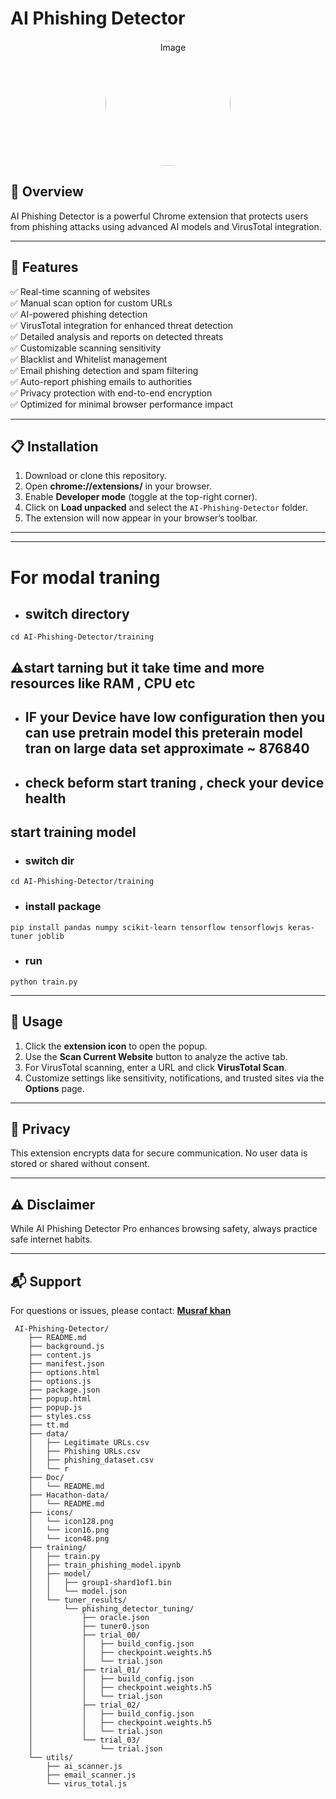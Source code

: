 # AI Phishing Detector 

<p align="center">
  <img src="https://github.com/user-attachments/assets/301e9c18-2dd3-4c7a-8ecc-a829097d44e1" 
       alt="Image" 
       width="200" 
       height="200" 
       style="border-radius: 50%; object-fit: cover;">
</p>

 



## 🚀 Overview
AI Phishing Detector  is a powerful Chrome extension that protects users from phishing attacks using advanced AI models and VirusTotal integration.

---

## 🔧 Features
✅ Real-time scanning of websites  
✅ Manual scan option for custom URLs  
✅ AI-powered phishing detection  
✅ VirusTotal integration for enhanced threat detection  
✅ Detailed analysis and reports on detected threats  
✅ Customizable scanning sensitivity  
✅ Blacklist and Whitelist management  
✅ Email phishing detection and spam filtering  
✅ Auto-report phishing emails to authorities  
✅ Privacy protection with end-to-end encryption  
✅ Optimized for minimal browser performance impact  

---

## 📋 Installation
1. Download or clone this repository.
2. Open **chrome://extensions/** in your browser.
3. Enable **Developer mode** (toggle at the top-right corner).
4. Click on **Load unpacked** and select the `AI-Phishing-Detector` folder.
5. The extension will now appear in your browser’s toolbar.

---
---
# For modal traning
- ## switch directory
```
cd AI-Phishing-Detector/training
```

## ⚠️start tarning but it take time and more resources like RAM , CPU etc
- ## IF your Device have low configuration then you can use pretrain model this preterain model tran on large data set approximate ~ 876840 
- ## check beform  start traning , check  your device health

## start training model
- ### switch dir
```
cd AI-Phishing-Detector/training
```
- ### install package
```
pip install pandas numpy scikit-learn tensorflow tensorflowjs keras-tuner joblib

```

- ### run
```
python train.py
```

---

## 📖 Usage
1. Click the **extension icon** to open the popup.
2. Use the **Scan Current Website** button to analyze the active tab.
3. For VirusTotal scanning, enter a URL and click **VirusTotal Scan**.
4. Customize settings like sensitivity, notifications, and trusted sites via the **Options** page.

---

## 🔐 Privacy
This extension encrypts data for secure communication. No user data is stored or shared without consent.

---

## ⚠️ Disclaimer
While AI Phishing Detector Pro enhances browsing safety, always practice safe internet habits.

---

## 📬 Support
For questions or issues, please contact: **[Musraf khan](https://22cy033.netlify.app/)**




```
 AI-Phishing-Detector/
    ├── README.md
    ├── background.js
    ├── content.js
    ├── manifest.json
    ├── options.html
    ├── options.js
    ├── package.json
    ├── popup.html
    ├── popup.js
    ├── styles.css
    ├── tt.md
    ├── data/
    │   ├── Legitimate URLs.csv
    │   ├── Phishing URLs.csv
    │   ├── phishing_dataset.csv
    │   └── r
    ├── Doc/
    │   └── README.md
    ├── Hacathon-data/
    │   └── README.md
    ├── icons/
    │   └── icon128.png
    │   └── icon16.png
    │   └── icon48.png
    ├── training/
    │   ├── train.py
    │   ├── train_phishing_model.ipynb
    │   ├── model/
    │   │   ├── group1-shard1of1.bin
    │   │   └── model.json
    │   └── tuner_results/
    │       └── phishing_detector_tuning/
    │           ├── oracle.json
    │           ├── tuner0.json
    │           ├── trial_00/
    │           │   ├── build_config.json
    │           │   ├── checkpoint.weights.h5
    │           │   └── trial.json
    │           ├── trial_01/
    │           │   ├── build_config.json
    │           │   ├── checkpoint.weights.h5
    │           │   └── trial.json
    │           ├── trial_02/
    │           │   ├── build_config.json
    │           │   ├── checkpoint.weights.h5
    │           │   └── trial.json
    │           └── trial_03/
    │               └── trial.json
    └── utils/
        ├── ai_scanner.js
        ├── email_scanner.js
        └── virus_total.js


```
